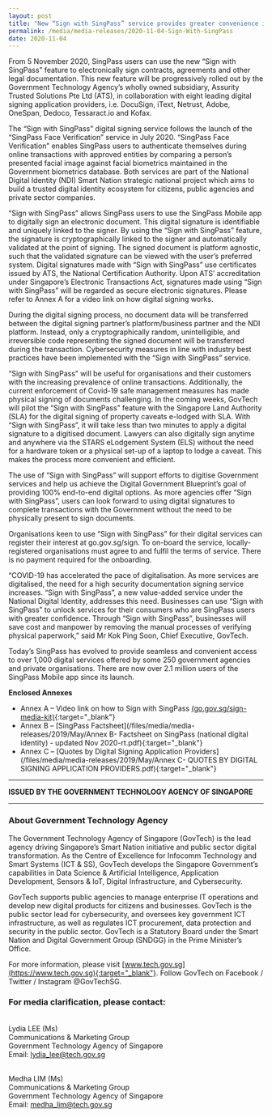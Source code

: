 ```yaml
---
layout: post
title: "New “Sign with SingPass” service provides greater convenience in documentation signing" 
permalink: /media/media-releases/2020-11-04-Sign-With-SingPass
date: 2020-11-04
---
```


From 5 November 2020, SingPass users can use the new “Sign with SingPass” feature to electronically sign contracts, agreements and other legal documentation. This new feature will be progressively rolled out by the Government Technology Agency’s wholly owned subsidiary, Assurity Trusted Solutions Pte Ltd (ATS), in collaboration with eight leading digital signing application providers, i.e. DocuSign, iText, Netrust, Adobe, OneSpan, Dedoco, Tessaract.io and Kofax.
  
The “Sign with SingPass” digital signing service follows the launch of the “SingPass Face Verification” service in July 2020. “SingPass Face Verification” enables SingPass users to authenticate themselves during online transactions with approved entities by comparing a person’s presented facial image against facial biometrics maintained in the Government biometrics database. Both services are part of the National Digital Identity (NDI) Smart Nation strategic national project which aims to build a trusted digital identity ecosystem for citizens, public agencies and private sector companies. 

“Sign with SingPass” allows SingPass users to use the SingPass Mobile app to digitally sign an electronic document. This digital signature is identifiable and uniquely linked to the signer. By using the “Sign with SingPass” feature, the signature is cryptographically linked to the signer and automatically validated at the point of signing. The signed document is platform agnostic, such that the validated signature can be viewed with the user’s preferred system. Digital signatures made with “Sign with SingPass” use certificates issued by ATS, the National Certification Authority. Upon ATS’ accreditation under Singapore’s Electronic Transactions Act, signatures made using “Sign with SingPass” will be regarded as secure electronic signatures. Please refer to Annex A for a video link on how digital signing works. 

During the digital signing process, no document data will be transferred between the digital signing partner’s platform/business partner and the NDI platform. Instead, only a cryptographically random, unintelligible, and irreversible code representing the signed document will be transferred during the transaction. Cybersecurity measures in line with industry best practices have been implemented with the “Sign with SingPass” service. 

“Sign with SingPass” will be useful for organisations and their customers with the increasing prevalence of online transactions. Additionally, the current enforcement of Covid-19 safe management measures has made physical signing of documents challenging. In the coming weeks, GovTech will pilot the “Sign with SingPass” feature with the Singapore Land Authority (SLA) for the digital signing of property caveats e-lodged with SLA. With “Sign with SingPass”, it will take less than two minutes to apply a digital signature to a digitised document. Lawyers can also digitally sign anytime and anywhere via the STARS eLodgement System (ELS) without the need for a hardware token or a physical set-up of a laptop to lodge a caveat. This makes the process more convenient and efficient.

The use of “Sign with SingPass” will support efforts to digitise Government services and help us achieve the Digital Government Blueprint’s goal of providing 100% end-to-end digital options. As more agencies offer “Sign with SingPass”, users can look forward to using digital signatures to complete transactions with the Government without the need to be physically present to sign documents.

Organisations keen to use “Sign with SingPass” for their digital services can register their interest at go.gov.sg/sign. To on-board the service, locally-registered organisations must agree to and fulfil the terms of service. There is no payment required for the onboarding. 

“COVID-19 has accelerated the pace of digitalisation. As more services are digitalised, the need for a high security documentation signing service increases. “Sign with SingPass”, a new value-added service under the National Digital Identity, addresses this need. Businesses can use “Sign with SingPass” to unlock services for their consumers who are SingPass users with greater confidence. Through “Sign with SingPass”, businesses will save cost and manpower by removing the manual processes of verifying physical paperwork,” said Mr Kok Ping Soon, Chief Executive, GovTech. 

Today’s SingPass has evolved to provide seamless and convenient access to over 1,000 digital services offered by some 250 government agencies and private organisations. There are now over 2.1 million users of the SingPass Mobile app since its launch.


**Enclosed Annexes**
- Annex A – Video link on how to Sign with SingPass [(go.gov.sg/sign-media-kit)](https://www.go.gov.sg/sign-media-kit){:target="_blank"} 
- Annex B – [SingPass Factsheet](/files/media/media-releases/2019/May/Annex B- Factsheet on SingPass (national digital identity) - updated Nov 2020-rt.pdf){:target="_blank"} 
- Annex C – [Quotes by Digital Signing Application Providers](/files/media/media-releases/2019/May/Annex C- QUOTES BY DIGITAL SIGNING APPLICATION PROVIDERS.pdf){:target="_blank"}

---

**ISSUED BY THE GOVERNMENT TECHNOLOGY AGENCY OF SINGAPORE**

---
### **About Government Technology Agency**
The Government Technology Agency of Singapore (GovTech) is the lead agency driving Singapore’s Smart Nation initiative and public sector digital transformation. As the Centre of Excellence for Infocomm Technology and Smart Systems (ICT & SS), GovTech develops the Singapore Government’s capabilities in Data Science & Artificial Intelligence, Application Development, Sensors & IoT, Digital Infrastructure, and Cybersecurity. 
 
GovTech supports public agencies to manage enterprise IT operations and develop new digital products for citizens and businesses. GovTech is the public sector lead for cybersecurity, and oversees key government ICT infrastructure, as well as regulates ICT procurement, data protection and security in the public sector. GovTech is a Statutory Board under the Smart Nation and Digital Government Group (SNDGG) in the Prime Minister’s Office. 

For more information, please visit [www.tech.gov.sg](https://www.tech.gov.sg){:target="_blank"}. Follow GovTech on Facebook / Twitter / Instagram @GovTechSG.


### **For media clarification, please contact:**

<br>Lydia LEE (Ms)
<br>Communications & Marketing Group
<br>Government Technology Agency of Singapore
<br>Email: <lydia_lee@tech.gov.sg>

<br>Medha LIM (Ms)
<br>Communications & Marketing Group
<br>Government Technology Agency of Singapore
<br>Email: <medha_lim@tech.gov.sg>
